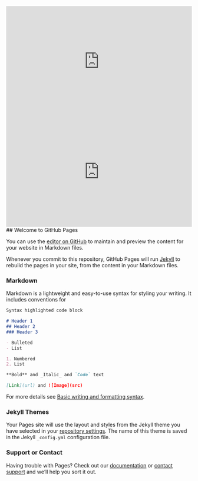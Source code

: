 <style>
  
 .content {
  display: flex;
  flex-flow: row wrap;
  justify-content: center;
  gap: 2rem;
}

.animated-visual-01 {
  position: relative;
  overflow: hidden;
  transform: scale(1);
  transition: all .25s;
  
  img {
    display: block;
    max-width: 100%;
    height: auto;
    transform: scale(1);
    backface-visibility: hidden;
    transition: all .25s;
  }
  
  &:hover {
    transform: scale(.95);
    
    img {
      transform: scale(1.2);
    }
  }
}

.animated-visual-02 {
  position: relative;
  overflow: hidden;
  
  &::before,
  &::after {
    content: "";
    position: absolute;
    transition: all .25s;
  }
  
  &:before {
    top: 0;
    left: 0;
    z-index: 1;
    width: 100%;
    height: 100%;
    background: rgba(#000, .5);
  }
  
  &::after {
    top: 30px;
    right: 30px;
    bottom: 30px;
    left: 30px;
    z-index: 2;
    border: 1px solid #fff;
  }
  
  img {
    display: block;
    max-width: 100%;
    height: auto;
    transform: scale(1);
    backface-visibility: hidden;
    transition: all .25s;
  }
  
  &:hover {
    
    &::before {
      background: rgba(#000, 0);
    }
    
    &::after {
      top: 20px;
      right: 20px;
      bottom: 20px;
      left: 20px;
    }
    
    img {
      transform: scale(1.1);
    }
  }
}

.animated-visual-03 {
  position: relative;
  overflow: hidden;
  
  &:before {
    content: "";
    position: absolute;
    top: 0;
    left: 0;
    z-index: 1;
    width: 100%;
    height: 100%;
    border: 0 solid rgba(#000, .5);
    transition: all .25s;
  }
  
  img {
    display: block;
    max-width: 100%;
    height: auto;
    transform: scale(1.1);
    backface-visibility: hidden;
    transition: all .25s;
  }
  
  &:hover {
    
    &::before {
      border-width: 20px;
    }
    
    img {
      transform: scale(1);
    }
  }
}

.animated-visual-04 {
  position: relative;
  overflow: hidden;
  
  &::after,
  &:before {
    content: "";
    position: absolute;
    top: 20px;
    right: 20px;
    bottom: 20px;
    left: 20px;
    z-index: 1;
    opacity: 0;
    transition: all .25s;
  }
  
  &:before {
    border-top: 1px solid #fff;
    border-bottom: 1px solid #fff;
    transform: scale(0, 1);
  }
  
  &:after {
    border-right: 1px solid #fff;
    border-left: 1px solid #fff;
    transform: scale(1, 0);
  }
  
  img {
    display: block;
    max-width: 100%;
    height: auto;
    transition: all .25s;
  }
  
  &:hover {
    
    &::before,
    &::after {
      opacity: 1;
      transform: scale(1);
    }
    
    img {
      filter: brightness(.6);
    }
  }
}

.animated-visual-05 {
  position: relative;
  overflow: hidden;
  
  img {
    display: block;
    max-width: 100%;
    height: auto;
    transform: scale(1);
    backface-visibility: hidden;
    transition: all .25s ease-out;
  }
  
  &:hover {
    
    img {
      transform: scale(2);
    }
  }
}

.some-page-wrapper {
  margin: 15px;
  background-color: #23b2ff;}

.row {
  display: flex;
  flex-direction: row;
  flex-wrap: wrap;
  width: 100%;
}

.column {
  display: flex;
  flex-direction: column;
  flex-basis: 100%;
  flex: 1;
  overflow: hidden;
}

.double-column {
  display: flex;
  flex-direction: column;
  flex-basis: 100%;
  flex: 2;
  overflow: hidden;
}

.blue-column {
  background-color: #23ff32;
  
}

.green-column {
    
    background-color: #c9ff23;
}	
  
</style>
<iframe width="100%" height="300" scrolling="no" frameborder="no" allow="autoplay" src="https://w.soundcloud.com/player/?url=https%3A//api.soundcloud.com/tracks/843505996&color=%23ffcc00&auto_play=false&hide_related=false&show_comments=true&show_user=true&show_reposts=false&show_teaser=true&visual=true"></iframe>
<iframe width="100%" height="300" scrolling="no" frameborder="no" allow="autoplay" src="https://w.soundcloud.com/player/?url=https%3A//api.soundcloud.com/tracks/843506050&color=%23ffcc00&auto_play=false&hide_related=false&show_comments=true&show_user=true&show_reposts=false&show_teaser=true&visual=true"></iframe>
## Welcome to GitHub Pages

You can use the [editor on GitHub](https://github.com/ThakaRashard/bubblegumpop/edit/gh-pages/index.md) to maintain and preview the content for your website in Markdown files.

Whenever you commit to this repository, GitHub Pages will run [Jekyll](https://jekyllrb.com/) to rebuild the pages in your site, from the content in your Markdown files.

### Markdown

Markdown is a lightweight and easy-to-use syntax for styling your writing. It includes conventions for

```markdown
Syntax highlighted code block

# Header 1
## Header 2
### Header 3

- Bulleted
- List

1. Numbered
2. List

**Bold** and _Italic_ and `Code` text

[Link](url) and ![Image](src)
```

For more details see [Basic writing and formatting syntax](https://docs.github.com/en/github/writing-on-github/getting-started-with-writing-and-formatting-on-github/basic-writing-and-formatting-syntax).

### Jekyll Themes

Your Pages site will use the layout and styles from the Jekyll theme you have selected in your [repository settings](https://github.com/ThakaRashard/bubblegumpop/settings/pages). The name of this theme is saved in the Jekyll `_config.yml` configuration file.

### Support or Contact

Having trouble with Pages? Check out our [documentation](https://docs.github.com/categories/github-pages-basics/) or [contact support](https://support.github.com/contact) and we’ll help you sort it out.
